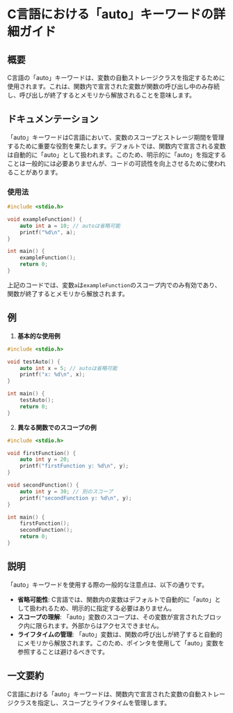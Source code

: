 <!--
Meta Description: # C言語における「auto」キーワードの詳細ガイド ## 概要 C言語の「auto」キーワードは、変数の自動ストレージクラスを指定するために使用されます。これは、関数内で宣言された変数が関数の呼び出し中のみ存続し、呼び出しが終了するとメモリから解放されることを意味します。 ## ドキュメンテーショ...
Meta Keywords: auto, int, void, printf, include
-->

# C言語における「auto」キーワードの詳細ガイド

## 概要
C言語の「auto」キーワードは、変数の自動ストレージクラスを指定するために使用されます。これは、関数内で宣言された変数が関数の呼び出し中のみ存続し、呼び出しが終了するとメモリから解放されることを意味します。

## ドキュメンテーション
「auto」キーワードはC言語において、変数のスコープとストレージ期間を管理するために重要な役割を果たします。デフォルトでは、関数内で宣言される変数は自動的に「auto」として扱われます。このため、明示的に「auto」を指定することは一般的には必要ありませんが、コードの可読性を向上させるために使われることがあります。

### 使用法
```c
#include <stdio.h>

void exampleFunction() {
    auto int a = 10; // autoは省略可能
    printf("%d\n", a);
}

int main() {
    exampleFunction();
    return 0;
}
```
上記のコードでは、変数`a`は`exampleFunction`のスコープ内でのみ有効であり、関数が終了するとメモリから解放されます。

## 例
1. **基本的な使用例**
```c
#include <stdio.h>

void testAuto() {
    auto int x = 5; // autoは省略可能
    printf("x: %d\n", x);
}

int main() {
    testAuto();
    return 0;
}
```

2. **異なる関数でのスコープの例**
```c
#include <stdio.h>

void firstFunction() {
    auto int y = 20;
    printf("firstFunction y: %d\n", y);
}

void secondFunction() {
    auto int y = 30; // 別のスコープ
    printf("secondFunction y: %d\n", y);
}

int main() {
    firstFunction();
    secondFunction();
    return 0;
}
```

## 説明
「auto」キーワードを使用する際の一般的な注意点は、以下の通りです。

- **省略可能性**: C言語では、関数内の変数はデフォルトで自動的に「auto」として扱われるため、明示的に指定する必要はありません。
- **スコープの理解**: 「auto」変数のスコープは、その変数が宣言されたブロック内に限られます。外部からはアクセスできません。
- **ライフタイムの管理**: 「auto」変数は、関数の呼び出しが終了すると自動的にメモリから解放されます。このため、ポインタを使用して「auto」変数を参照することは避けるべきです。

## 一文要約
C言語における「auto」キーワードは、関数内で宣言された変数の自動ストレージクラスを指定し、スコープとライフタイムを管理します。